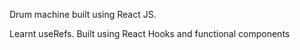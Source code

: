 Drum machine built using React JS. 

Learnt useRefs. Built using React Hooks and functional components